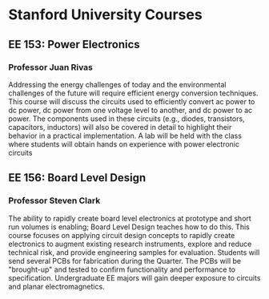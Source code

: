 # Stanford University Courses
## EE 153: Power Electronics
### Professor Juan Rivas
Addressing the energy challenges of today and the environmental challenges of the future will require efficient energy conversion techniques. This course will discuss the circuits used to efficiently convert ac power to dc power, dc power from one voltage level to another, and dc power to ac power. The components used in these circuits (e.g., diodes, transistors, capacitors, inductors) will also be covered in detail to highlight their behavior in a practical implementation. A lab will be held with the class where students will obtain hands on experience with power electronic circuits

## EE 156: Board Level Design
### Professor Steven Clark
The ability to rapidly create board level electronics at prototype and short run volumes is enabling; Board Level Design teaches how to do this. This course focuses on applying circuit design concepts to rapidly create electronics to augment existing research instruments, explore and reduce technical risk, and provide engineering samples for evaluation. Students will send several PCBs for fabrication during the Quarter. The PCBs will be "brought-up" and tested to confirm functionality and performance to specification. Undergraduate EE majors will gain deeper exposure to circuits and planar electromagnetics.
